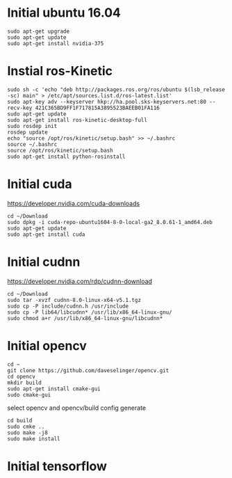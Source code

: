 # Initial ubuntu 16.04
	sudo apt-get upgrade
	sudo apt-get update
	sudo apt-get install nvidia-375

# Instial ros-Kinetic
	sudo sh -c 'echo "deb http://packages.ros.org/ros/ubuntu $(lsb_release -sc) main" > /etc/apt/sources.list.d/ros-latest.list'
	sudo apt-key adv --keyserver hkp://ha.pool.sks-keyservers.net:80 --recv-key 421C365BD9FF1F717815A3895523BAEEB01FA116
	sudo apt-get update
	sudo apt-get install ros-kinetic-desktop-full
	sudo rosdep init
	rosdep update
	echo "source /opt/ros/kinetic/setup.bash" >> ~/.bashrc
	source ~/.bashrc
	source /opt/ros/kinetic/setup.bash
	sudo apt-get install python-rosinstall
# Initial cuda
https://developer.nvidia.com/cuda-downloads

	cd ~/Download
	sudo dpkg -i cuda-repo-ubuntu1604-8-0-local-ga2_8.0.61-1_amd64.deb
	sudo apt-get update
	sudo apt-get install cuda
# Initial cudnn
https://developer.nvidia.com/rdp/cudnn-download

	cd ~/Download
	sudo tar -xvzf cudnn-8.0-linux-x64-v5.1.tgz 
	sudo cp -P include/cudnn.h /usr/include
	sudo cp -P lib64/libcudnn* /usr/lib/x86_64-linux-gnu/
	sudo chmod a+r /usr/lib/x86_64-linux-gnu/libcudnn*
# Initial opencv
	cd ~
	git clone https://github.com/daveselinger/opencv.git
	cd opencv
	mkdir build
	sudo apt-get install cmake-gui
	sudo cmake-gui
select opencv and opencv/build
config
generate

	cd build
	sudo cmke ..
	sudo make -j8
	sudo make install
# Initial tensorflow
